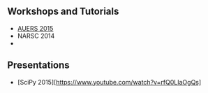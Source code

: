 ## Workshops and Tutorials 

* [AUERS 2015](https://github.com/sjsrey/aerus2015)
* NARSC 2014
* 


## Presentations

* [SciPy 2015][https://www.youtube.com/watch?v=rfQ0LIaOgQs]


